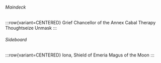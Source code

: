 <!-- markdownlint-disable first-line-heading -->

###### Maindeck

:::row{variant=CENTERED}
Grief
Chancellor of the Annex
Cabal Therapy
Thoughtseize
Unmask
:::

###### Sideboard

:::row{variant=CENTERED}
Iona, Shield of Emeria
Magus of the Moon
:::
